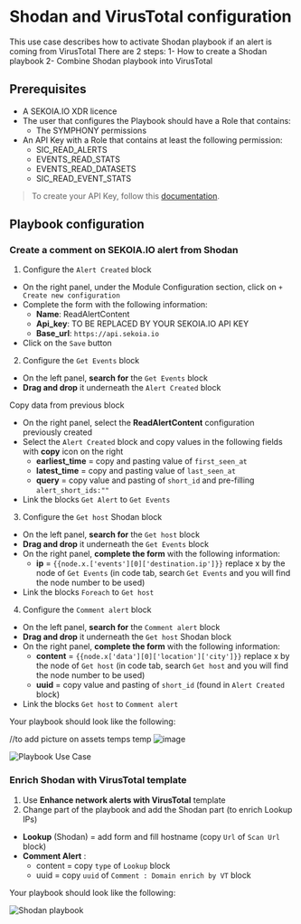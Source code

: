# Shodan and VirusTotal configuration

This use case describes how to activate Shodan playbook if an alert is coming from VirusTotal
There are 2 steps:
1- How to create a Shodan playbook
2- Combine Shodan playbook into VirusTotal

## Prerequisites

- A SEKOIA.IO XDR licence
- The user that configures the Playbook should have a Role that contains:
	* The SYMPHONY permissions
- An API Key with a Role that contains at least the following permission:
	* SIC_READ_ALERTS
	* EVENTS_READ_STATS
	* EVENTS_READ_DATASETS
	* SIC_READ_EVENT_STATS

> To create your API Key, follow this [documentation](../../../getting_started/generate_api_keys.md).

## Playbook configuration

### Create a comment on SEKOIA.IO alert from Shodan

1. Configure the `Alert Created` block

  - On the right panel, under the Module Configuration section, click on `+ Create new configuration`
  - Complete the form with the following information:
    * **Name**: ReadAlertContent
    * **Api_key**: TO BE REPLACED BY YOUR SEKOIA.IO API KEY
    * **Base_url**: `https://api.sekoia.io`
  - Click on the `Save` button

2. Configure the `Get Events` block

  - On the left panel, **search for** the `Get Events` block
  - **Drag and drop** it underneath the `Alert Created` block

  Copy data from previous block
  - On the right panel, select the **ReadAlertContent** configuration previously created
  - Select the `Alert Created` block and copy values in the following fields with **copy** icon on the right
    - **earliest_time** = copy and pasting value of `first_seen_at`
    - **latest_time** = copy and pasting value of `last_seen_at`
    - **query** = copy value and pasting of `short_id` and pre-filling `alert_short_ids:"`<replace by short_id>`"`
  - Link the blocks `Get Alert` to `Get Events`

3. Configure the `Get host` Shodan block

  - On the left panel, **search for** the `Get host` block
  - **Drag and drop** it underneath the `Get Events` block
  - On the right panel, **complete the form** with the following information:
    - **ip** = `{{node.x.['events'][0]['destination.ip']}}`   replace x by the node of `Get Events` (in code tab, search `Get Events` and you will find the node number to be used)
  - Link the blocks `Foreach` to `Get host`  

4. Configure the `Comment alert` block

  - On the left panel, **search for** the `Comment alert` block
  - **Drag and drop** it underneath the `Get host` Shodan block
  - On the right panel, **complete the form** with the following information:
    - **content** = `{{node.x['data'][0]['location']['city']}}`   replace x by the node of `Get host` (in code tab, search `Get host` and you will find the node number to be used)
    - **uuid** = copy value and pasting of `short_id` (found in `Alert Created` block)
  - Link the blocks `Get host` to `Comment alert`  

Your playbook should look like the following:

//to add picture on assets temps
temp  ![image](https://user-images.githubusercontent.com/101662967/209848334-2ac52b48-e5b3-490a-9892-347af546c877.png)

![Playbook Use Case](/assets/operation_center/playbooks/playbook_usecase_request_url.PNG)

### Enrich Shodan with VirusTotal template

  1. Use **Enhance network alerts with VirusTotal** template
  2. Change part of the playbook and add the Shodan part (to enrich Lookup IPs)
  - **Lookup** (Shodan) = add form and fill hostname (copy `Url` of `Scan Url` block)
  - **Comment Alert** :
    - content = copy `type` of `Lookup` block
    - uuid = copy `uuid` of `Comment : Domain enrich by VT` block  	

Your playbook should look like the following:

![Shodan playbook]()
